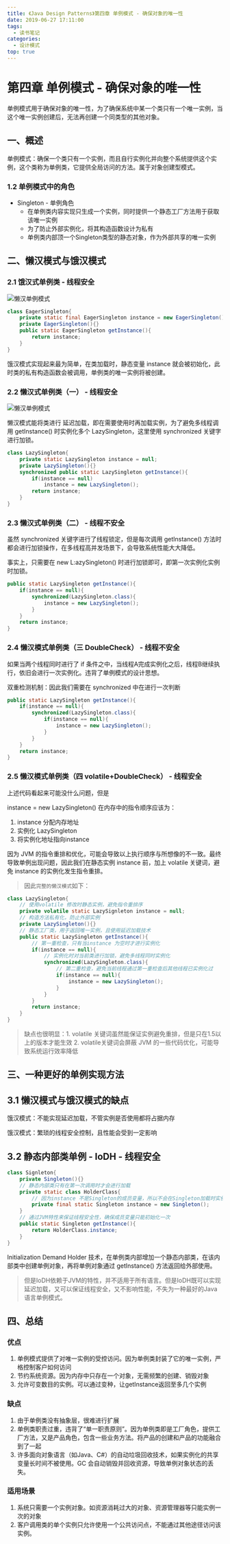 ```yaml
---
title: 《Java Design Patterns》第四章 单例模式 - 确保对象的唯一性
date: 2019-06-27 17:11:00
tags: 
  - 读书笔记
categories:
  - 设计模式
top: true
---
```


# 第四章 单例模式 - 确保对象的唯一性

单例模式用于确保对象的唯一性，为了确保系统中某一个类只有一个唯一实例，当这个唯一实例创建后，无法再创建一个同类型的其他对象。

## 一、概述

单例模式：确保一个类只有一个实例，而且自行实例化并向整个系统提供这个实例，这个类称为单例类，它提供全局访问的方法。属于对象创建型模式。

### 1.2 单例模式中的角色

- Singleton - 单例角色
  - 在单例类内容实现只生成一个实例，同时提供一个静态工厂方法用于获取该唯一实例
  - 为了防止外部实例化，将其构造函数设计为私有
  - 单例类内部顶一个Singleton类型的静态对象，作为外部共享的唯一实例

## 二、懒汉模式与饿汉模式

### 2.1 饿汉式单例类 - 线程安全

![懒汉单例模式](https://i.loli.net/2019/07/04/5d1da0231e7a752730.png)

```java
class EagerSingleton{
    private static final EagerSingleton instance = new EagerSingleton();
    private EagerSingleton(){}
    public static EagerSingleton getInstance(){
        return instance;
    }
}
```

饿汉模式实现起来最为简单，在类加载时，静态变量 instance 就会被初始化，此时类的私有构造函数会被调用，单例类的唯一实例将被创建。

### 2.2 懒汉式单例类（一） - 线程安全

![懒汉单例模式](https://i.loli.net/2019/07/04/5d1da0b319cb857695.png)

懒汉模式能将类进行 延迟加载，即在需要使用时再加载实例，为了避免多线程调用 getInstance() 时实例化多个 LazySingleton，这里使用 synchronized 关键字进行加锁。

```java
class LazySingleton{
    private static LazySingleton instance = null;
    private LazySingleton(){}
    synchronized public static LazySingleton getInstance(){
        if(instance == null)
            instance = new LazySingleton();
        return instance;
    }
}
```

### 2.3 懒汉式单例类（二） - 线程不安全

虽然 synchronized 关键字进行了线程锁定，但是每次调用 getInstance() 方法时都会进行加锁操作，在多线程高并发场景下，会导致系统性能大大降低。

事实上，只需要在 new L:azySingleton() 时进行加锁即可，即第一次实例化实例时加锁。

```java
public static LazySingleton getInstance(){
    if(instance == null){
        synchronized(LazySingleton.class){
            instance = new LazySingleton();
        }
    }
    return instance;
}
```

### 2.4 懒汉模式单例类（三 DoubleCheck） - 线程不安全

如果当两个线程同时进行了 if 条件之中，当线程A完成实例化之后，线程B继续执行，依旧会进行一次实例化。违背了单例模式的设计思想。

双重检测机制：因此我们需要在 synchronized 中在进行一次判断

```java
public static LazySingleton getInstance(){
    if(instance == null){
        synchronized(LazySingleton.class){
            if(instance == null){
                instance = new LazySingleton();
            }
        }
    }
    return instance;
}
```

### 2.5 懒汉模式单例类（四 volatile+DoubleCheck） - 线程安全

上述代码看起来可能没什么问题，但是

instance = new LazySingleton() 在内存中的指令顺序应该为：

1. instance 分配内存地址
2. 实例化 LazySingleton
3. 将实例化地址指向instance

因为 JVM 的指令重排和优化，可能会导致以上执行顺序与所想像的不一致。最终导致单例出现问题，因此我们在静态实例 instance 前，加上 volatile 关键词，避免 instance 的实例化发生指令重排。

> 因此`完整的懒汉模式`如下：

```java
class LazySingleton{
    // 使用volatile 修改时静态实例，避免指令重排序
    private volatile static LazySignleton instance = null;
    // 构造方法私有化，防止外部实例
    private LazySingleton(){}
    // 静态工厂类，用于返回唯一实例，且使用延迟加载技术
    public static LazySingleton getInstance(){
        // 第一重检查，只有当instance 为空时才进行实例化
        if(instance == null){
            // 实例化时对当前类进行加锁，避免多线程同时实例化
            synchronized(LazySingleton.class){
                // 第二重检查，避免当前线程通过第一重检查后其他线程已实例化过
                if(instance == null){
                    instance = new LazySingleton();
                }
            }
        }
        return instance;
    }
}
```

> 缺点也很明显：1. volatile 关键词虽然能保证实例避免重排，但是只在1.5以上的版本才能生效 2. volatile关键词会屏蔽 JVM 的一些代码优化，可能导致系统运行效率降低

## 三、一种更好的单例实现方法

## 3.1 懒汉模式与饿汉模式的缺点

饿汉模式：不能实现延迟加载，不管实例是否使用都将占据内存

饿汉模式：繁琐的线程安全控制，且性能会受到一定影响

## 3.2 静态内部类单例 - IoDH - 线程安全

```java
class Signleton{
    private Singleton(){}
    // 静态内部类只有在第一次调用时才会进行加载
    private static class HolderClass{
        // 因为instance 不是Singleton的成员变量，所以不会在Singleton加载时实例化
        private final static Singleton instance = new Singleton();
    }
    // 通过JVM特性来保证线程安全性，确保成员变量只能初始化一次
    public static Singleton getInstance(){
        return HolderClass.instance;
    }
}
```

Initialization Demand Holder 技术，在单例类内部增加一个静态内部类，在该内部类中创建单例对象，再将单例对象通过 getInstance() 方法返回给外部使用。

> 但是IoDH依赖于JVM的特性，并不适用于所有语言。但是IoDH既可以实现延迟加载，又可以保证线程安全，又不影响性能，不失为一种最好的Java语言单例模式。

## 四、总结

### 优点

1. 单例模式提供了对唯一实例的受控访问。因为单例类封装了它的唯一实例，严格控制客户如何访问
2. 节约系统资源。因为内存中只存在一个对象，无需频繁的创建、销毁对象
3. 允许可变数目的实例。可以通过变种，让getInstance返回至多几个实例

### 缺点

1. 由于单例类没有抽象层，很难进行扩展
2. 单例类职责过重，违背了“单一职责原则”。因为单例类即是工厂角色，提供工厂方法，又是产品角色，包含一些业务方法。将产品的创建和产品的功能融合到了一起
3. 许多面向对象语言（如Java、C#）的自动垃圾回收技术，如果实例化的共享变量长时间不被使用。GC 会自动销毁并回收资源，导致单例对象状态的丢失。

### 适用场景

1. 系统只需要一个实例对象。如资源消耗过大的对象、资源管理器等只能实例一次的对象
2. 客户调用类的单个实例只允许使用一个公共访问点，不能通过其他途径访问该实例。